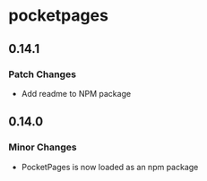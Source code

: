 # pocketpages

## 0.14.1

### Patch Changes

- Add readme to NPM package

## 0.14.0

### Minor Changes

- PocketPages is now loaded as an npm package
